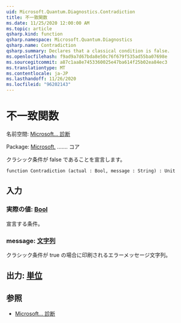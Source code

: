 ```yaml
---
uid: Microsoft.Quantum.Diagnostics.Contradiction
title: 不一致関数
ms.date: 11/25/2020 12:00:00 AM
ms.topic: article
qsharp.kind: function
qsharp.namespace: Microsoft.Quantum.Diagnostics
qsharp.name: Contradiction
qsharp.summary: Declares that a classical condition is false.
ms.openlocfilehash: f9ad9a7d67bda8e50c76f679f535ad55ba07698e
ms.sourcegitcommit: a87c1aa8e7453360025e47ba614f25b02ea84ec3
ms.translationtype: MT
ms.contentlocale: ja-JP
ms.lasthandoff: 11/26/2020
ms.locfileid: "96202143"
---
```

# <a name="contradiction-function"></a>不一致関数

名前空間: [Microsoft... 診断](xref:Microsoft.Quantum.Diagnostics)

Package: [Microsoft.](https://nuget.org/packages/Microsoft.Quantum.QSharp.Core) ....... コア


クラシック条件が false であることを宣言します。

```qsharp
function Contradiction (actual : Bool, message : String) : Unit
```


## <a name="input"></a>入力

### <a name="actual--bool"></a>実際の値: [Bool](xref:microsoft.quantum.lang-ref.bool)

宣言する条件。


### <a name="message--string"></a>message: [文字列](xref:microsoft.quantum.lang-ref.string)

クラシック条件が true の場合に印刷されるエラーメッセージ文字列。



## <a name="output--unit"></a>出力: [単位](xref:microsoft.quantum.lang-ref.unit)



## <a name="see-also"></a>参照

- [Microsoft... 診断](xref:Microsoft.Quantum.Diagnostics.Fact)